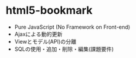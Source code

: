 # html5-bookmark

* Pure JavaScript (No Framework on Front-end)
* Ajaxによる動的更新
* Viewとモデル(API)の分離
* SQLの使用・追加・削除・編集(課題要件)
